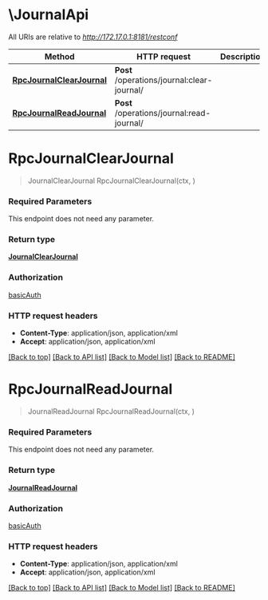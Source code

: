 # \JournalApi

All URIs are relative to *http://172.17.0.1:8181/restconf*

Method | HTTP request | Description
------------- | ------------- | -------------
[**RpcJournalClearJournal**](JournalApi.md#RpcJournalClearJournal) | **Post** /operations/journal:clear-journal/ | 
[**RpcJournalReadJournal**](JournalApi.md#RpcJournalReadJournal) | **Post** /operations/journal:read-journal/ | 


# **RpcJournalClearJournal**
> JournalClearJournal RpcJournalClearJournal(ctx, )


### Required Parameters
This endpoint does not need any parameter.

### Return type

[**JournalClearJournal**](journal.ClearJournal.md)

### Authorization

[basicAuth](../README.md#basicAuth)

### HTTP request headers

 - **Content-Type**: application/json, application/xml
 - **Accept**: application/json, application/xml

[[Back to top]](#) [[Back to API list]](../README.md#documentation-for-api-endpoints) [[Back to Model list]](../README.md#documentation-for-models) [[Back to README]](../README.md)

# **RpcJournalReadJournal**
> JournalReadJournal RpcJournalReadJournal(ctx, )


### Required Parameters
This endpoint does not need any parameter.

### Return type

[**JournalReadJournal**](journal.ReadJournal.md)

### Authorization

[basicAuth](../README.md#basicAuth)

### HTTP request headers

 - **Content-Type**: application/json, application/xml
 - **Accept**: application/json, application/xml

[[Back to top]](#) [[Back to API list]](../README.md#documentation-for-api-endpoints) [[Back to Model list]](../README.md#documentation-for-models) [[Back to README]](../README.md)

